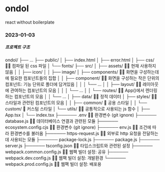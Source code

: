 # ondol
react without boilerplate

### 2023-01-03
##### 프로젝트 구조
ondol/
├── ...
├── public/
│   ├── index.html
│   ├── error.html
│   ├── css/ 👩‍🚒 컴파일 된 css 파일
│   └── fonts/ 
├── src/
│   ├── assets/ 👩‍🚒 현재 사용하지 않음
│   │   ├── icon/
│   │   ├── image/
│   ├── components/ 👩‍🚒 화면을 구성하는데에 필요한 컴포넌트들의 집합
│   │   ├── component/ 👩‍🚒 화면을 구성하는 작은 단위의 컴포넌트: 기능 단위로 폴더에 담겨있음
│   │   │   └── ...
│   │   ├── layout/ 👩‍🚒 레이아웃에 관여하는 컴포넌트의 모음
│   │   │   └── ...
│   │   └── routes/ 👩‍🚒 App()에서 렌더링 하는 컴포넌트의 모음
│   │       └── ...
│   ├── data/ 👩‍🚒 정적 데이터
│   ├── styles/ 👩‍🚒 스타일과 관련된 컴포넌트의 모음
│   │   ├── common/ 🚒 공용 스타일
│   │   └── custom/ 🚒 커스텀 스타일
│   └── utils/ 👩‍🚒 공통적으로 사용되는 js 함수
│   ├── App.tsx
│   └── index.tsx
├────── .env 👩‍🚒 환경변수 (git ignore)
├────── database.js 👩‍🚒 데이터베이스 연결과 관련된 모듈
├────── ecosystem.config.cjs 👩‍🚒 환경변수 (git ignore)
├────── env.js 👩‍🚒 조건에 따라 환경변수를 불러옴
├────── https-request.js 👩‍🚒 외부로 http 요청을 전달하는데 사용되는 모듈
├────── package-lock.js
├────── package.js
├────── server.js
├────── tsconfig.json 👩‍🚒 타입스크립트와 관련된 설정
├────── webpack.common.config.js 👩‍🚒 웹팩 빌더 설정: 공유
├────── webpack.dev.config.js 👩‍🚒 웹팩 빌더 설정: 개발환경
└────── webpack.prod.config.js 👩‍🚒 웹팩 빌더 설정: 배포용